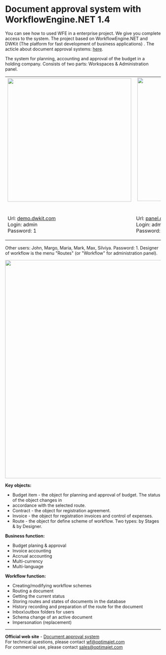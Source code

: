 Document approval system with WorkflowEngine.NET 1.4
==================

You can see how to used WFE in a enterprise project. We give you complete access to the system. The project based on WorkflowEngine.NET and DWKit (The platform for fast development of business applications) . The acticle about document approval systems: <a href="http://workflowenginenet.com/Articles/Item/documentaprovalsystem">here</a>. 

The system for planning, accounting and approval of the budget in a holding company. Consists of two parts: Workspaces & Administration panel.

<table border="0" style="width: 100%;" cellspacing="10" cellpadding="10">
<tbody>
<tr>
<td><a href="http://demo.dwkit.com" target="_blank"><img src="http://workflowenginenet.com/Cms_Data/Contents/WFE/Media/content_images/dwkit_ws.png" width="400"></a>&nbsp;</td>
<td>&nbsp;<a href="http://panel.dwkit.com" target="_blank"><img src="http://workflowenginenet.com/Cms_Data/Contents/WFE/Media/content_images/dwkit_panel.png" width="400"></a>&nbsp;&nbsp;</td>
</tr>
<tr>
<td>
<p>Url: <a href="http://demo.dwkit.com" target="_blank">demo.dwkit.com</a><br> Login: admin<br> Password: 1</p>
</td>
<td>
<p>Url: <a href="http://panel.dwkit.com" target="_blank">panel.dwkit.com</a><br> Login: admin<br> Password: 1</p>
</td>
</tr>
</tbody>
</table>

Other users: John, Margo, Maria, Mark, Max, Silviya. Password: 1.
Designer of workflow is the menu "Routes" (or "Workflow" for administration panel).

<a href="http://workflowenginenet.com/Cms_Data/Contents/WFE/Media/content_images/dwkit_designer.jpg" title="Document approval system" target="_blank"><img style="display: block; margin-left: auto; margin-right: auto;" src="http://workflowenginenet.com/Cms_Data/Contents/WFE/Media/content_images/dwkit_designer_small.jpg" width="600" height="707"></a>

<b>Key objects:</b>
<ul>
<li>Budget item - the object for planning and approval of budget. The status of the object changes in <li>accordance with the selected route.</li>
<li>Contract - the object for registration agreement.</li>
<li>Invoice - the object for registration invoices and control of expenses.</li>
<li>Route - the object for define scheme of workflow. Two types: by Stages & by Designer.</li>
</ul>

<b>Business function:</b>

<ul>
<li>Budget planing & approval</li>
<li>Invoice accounting</li>
<li>Accrual accounting</li>
<li>Multi-currency</li>
<li>Multi-language</li>
</ul>

<b>Workflow function:</b>

<ul>
<li>Creating/modifying workflow schemes</li>
<li>Routing a document</li>
<li>Getting the current status</li>
<li>Storing routes and states of documents in the database</li>
<li>History recording and preparation of the route for the document</li>
<li>Inbox\outbox folders for users</li>
<li>Schema change of an active document</li>
<li>Impersonation (replacement)</li>
</ul>

<hr>
<b>Official web site</b> - <a href="workflowenginenet.com/DocumentApprovalSystem">Document approval system</a><br/>
For technical questions, please contact <a href="mailto:wf@optimajet.com?subject=Qustion from github">wf@optimajet.com<a><br/>
For commercial use, please contact <a href="mailto:sales@optimajet.com?subject=Qustion from github">sales@optimajet.com</a><br/>